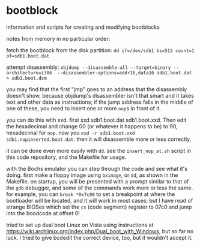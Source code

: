 # bootblock

information and scripts for creating and modifying bootblocks

notes from memory in no particular order:

fetch the bootblock from the disk partition:
`dd if=/dev/sdb1 bs=512 count=1 of=sdb1.boot.dat`

attempt disassembly:
`objdump --disassemble-all --target=binary --architecture=i386 
--disassembler-options=addr16,data16 sdb1.boot.dat > sdb1.boot.dsm`

you may find that the first "jmp" goes to an address that the disassembly
doesn't show, because objdump's disassembler isn't that smart and it takes
text and other data as instructions; if the jump address falls in the middle
of one of these, you need to insert one or more `nop`s in front of it.

you can do this with xxd. first xxd sdb1.boot.dat sdb1.boot.xxd. Then edit
the hexadecimal and change 00 (or whatever it happens to be) to 90, hexadecimal
for `nop`. now you `xxd -r sdb1.boot.xxd sdb1.nopinserted.boot.dat`. then it
will disassemble more or less correctly.

it can be done even more easily with `dd`. see the `insert_nop_at.sh` script
in this code repository, and the Makefile for usage.

with the Bochs emulator you can step through the code and see what it's doing.
first make a floppy image using `bximage`, or `dd`, as shown in the Makefile.
on startup, you will be presented with a prompt similar to that of the `gdb`
debugger, and some of the commands work more or less the same. for example,
you can `break *0x7c00` to set a breakpoint at where the bootloader will be
located, and it will work in most cases; but I have read of strange BIOSes which
set the `cs` (code segment) register to 07c0 and jump into the boodcode at
offset 0!

tried to set up dual boot Linux on Vista using instructions at
<https://wiki.archlinux.org/index.php/Dual_boot_with_Windows>, but so far no
luck. I tried to give bcdedit the correct device, too, but it wouldn't accept
it.
